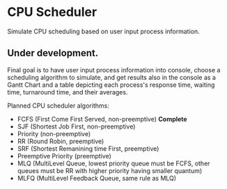 # CPU Scheduler
Simulate CPU scheduling based on user input process information.

## Under development.
Final goal is to have user input process information into console, choose a scheduling algorithm to simulate, and get results also in the console as a Gantt Chart and a table depicting each process's response time, waiting time, turnaround time, and their averages.

Planned CPU scheduler algorithms:
* FCFS (First Come First Served, non-preemptive) **Complete**
* SJF (Shortest Job First, non-preemptive)
* Priority (non-preemptive)
* RR (Round Robin, preemptive)
* SRF (Shortest Remanining time First, preemptive)
* Preemptive Priority (preemptive)
* MLQ (MultiLevel Queue, lowest priority queue must be FCFS, other queues must be RR with higher priority having smaller quantum)
* MLFQ (MultiLevel Feedback Queue, same rule as MLQ)
